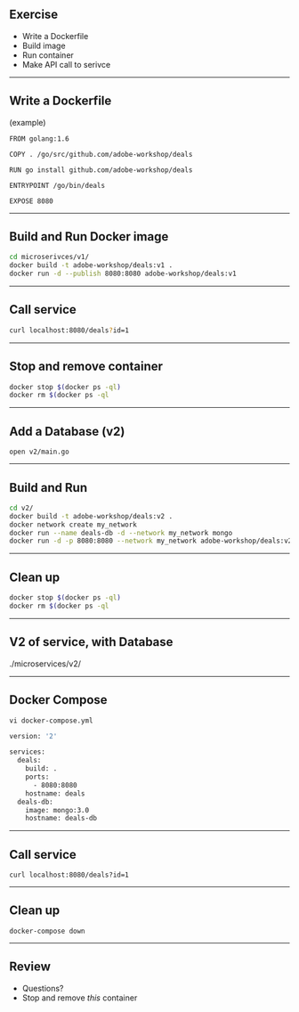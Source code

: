 ## Exercise

- Write a Dockerfile
- Build image
- Run container
- Make API call to serivce

----

## Write a Dockerfile 

(example)

```
FROM golang:1.6

COPY . /go/src/github.com/adobe-workshop/deals

RUN go install github.com/adobe-workshop/deals

ENTRYPOINT /go/bin/deals

EXPOSE 8080
```

----

## Build and Run Docker image

```bash
cd microserivces/v1/
docker build -t adobe-workshop/deals:v1 .
docker run -d --publish 8080:8080 adobe-workshop/deals:v1
```

----

## Call service

```bash
curl localhost:8080/deals?id=1
```

----

## Stop and remove container

```bash
docker stop $(docker ps -ql)
docker rm $(docker ps -ql
```

----

## Add a Database (v2)

`open v2/main.go`

----

## Build and Run

```bash
cd v2/
docker build -t adobe-workshop/deals:v2 .
docker network create my_network
docker run --name deals-db -d --network my_network mongo
docker run -d -p 8080:8080 --network my_network adobe-workshop/deals:v2
```

----

## Clean up

```bash
docker stop $(docker ps -ql)
docker rm $(docker ps -ql
```

----

## V2 of service, with Database

./microservices/v2/

----

## Docker Compose

`vi docker-compose.yml`

```bash
version: '2'

services:
  deals:
    build: .
    ports:
      - 8080:8080
    hostname: deals
  deals-db:
    image: mongo:3.0
    hostname: deals-db
```

----

## Call service

`curl localhost:8080/deals?id=1`

----

## Clean up

`docker-compose down`

----

## Review

* Questions?
* Stop and remove *this* container
